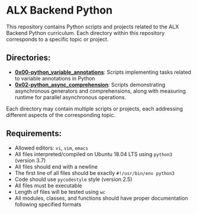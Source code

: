 # ALX Backend Python

This repository contains Python scripts and projects related to the ALX Backend Python curriculum. Each directory within this repository corresponds to a specific topic or project.

## Directories:

- [**0x00-python_variable_annotations**](https://github.com/Dee2002/alx-backend-python/tree/main/0x00-python_variable_annotations): Scripts implementing tasks related to variable annotations in Python
- [**0x02-python_async_comprehension**](https://github.com/Dee2002/alx-backend-python/tree/main/0x02-python_async_comprehension): Scripts demonstrating asynchronous generators and comprehensions, along with measuring runtime for parallel asynchronous operations.

Each directory may contain multiple scripts or projects, each addressing different aspects of the corresponding topic.

## Requirements:

- Allowed editors: `vi`, `vim`, `emacs`
- All files interpreted/compiled on Ubuntu 18.04 LTS using `python3` (version 3.7)
- All files should end with a newline
- The first line of all files should be exactly `#!/usr/bin/env python3`
- Code should use `pycodestyle` style (version 2.5)
- All files must be executable
- Length of files will be tested using `wc`
- All modules, classes, and functions should have proper documentation following specified formats
